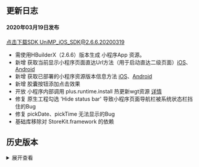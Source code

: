 ## 更新日志
#### 2020年03月19日发布
[点击下载SDK UniMP_iOS_SDK@2.6.6.20200319](http://download.dcloud.net.cn/unimpsdk/UniMPSDK_iOS@2.6.6.20200319.zip)

+ 需使用HBuilderX（2.6.6）版本生成 小程序App 资源。
+ 新增 获取当前显示小程序页面直达Url方法（用于启动直达二级页面）[iOS](https://ask.dcloud.net.cn/article/37068#getCurrentPageUrl)、[Android](https://ask.dcloud.net.cn/article/36984#getCurrentPageUrl)
+ 新增 获取已部署的小程序资源版本信息方法 [iOS](https://ask.dcloud.net.cn/article/37068#getUniMPVersionInfo)、[Android](https://ask.dcloud.net.cn/article/36984#getAppVersionInfo)
+ 新增 胶囊按钮添加点击效果
+ 开放 小程序内部调用 plus.runtime.install 热更新wgt资源 [详情](https://ask.dcloud.net.cn/article/35667)
+ 修复 原生工程勾选 'Hide status bar' 导致小程序页面导航栏被系统状态栏挡住的Bug
+ 修复 pickDate、pickTime 无法显示的Bug
+ 基础库移除对 StoreKit.framework 的依赖


## 历史版本
<details>
<summary>展开查看</summary>

#### 2020年03月10日发布
[点击下载SDK UniMP_iOS_SDK@2.6.4.20200310](http://download.dcloud.net.cn/unimpsdk/UniMPSDK_iOS@2.6.4.20200310.zip)
- 需使用HBuilderX（2.6.4 alpha版，或 2.6.5 正式版）生成 小程序App 资源。
- 更新 uni-jsframework 框架；

#### 2020年03月05日发布
[点击下载SDK UniMP_iOS_SDK@2.6.3.20200305](http://download.dcloud.net.cn/unimpsdk/UniMPSDK_iOS@2.6.3.20200305.zip)
- 需使用HBuilderX（2.6.3）版本生成 小程序App 资源。
- 新增 启动小程序支持传入参数及直达指定页面 [详情](https://ask.dcloud.net.cn/docs/#https://ask.dcloud.net.cn/article/37010)
- 新增 关闭当前小程序方法及小程序关闭回调方法 [详情](https://ask.dcloud.net.cn/docs/#https://ask.dcloud.net.cn/article/37014)
- 新增 获取当前运行的小程序appid方法

#### 2020年02月25日发布
[点击下载SDK UniMP_iOS_SDK@2.6.1.20200225](http://download.dcloud.net.cn/unimpsdk/UniMPSDK_iOS@2.6.1.20200225.zip)
- 需使用HBuilderX（2.6.1）版本生成 小程序App 资源。
- 修改集成小程序资源为 wgt 包，详情请查看集成文档关于生成小程序应用资源说明；

#### 2020年02月12日发布
[点击下载SDK UniMP_iOS_SDK@2.5.11.20200212](http://download.dcloud.net.cn/unimpsdk/UniMPSDK_iOS@2.5.11.20200212.zip)
- 需使用HBuilderX（2.5.11.20200212）版本生成 小程序App 资源。
- 修复反复打开关闭小程序导致内存不断增加的Bug；

#### 2020年02月05日发布 
[点击下载SDK UniMP_iOS_SDK@2.5.10.20200205](http://download.dcloud.net.cn/unimpsdk/UniMPSDK_iOS@2.5.10.20200205.zip)
- 需使用HBuilderX（2.5.10.20200205）版本生成 小程序App 资源。